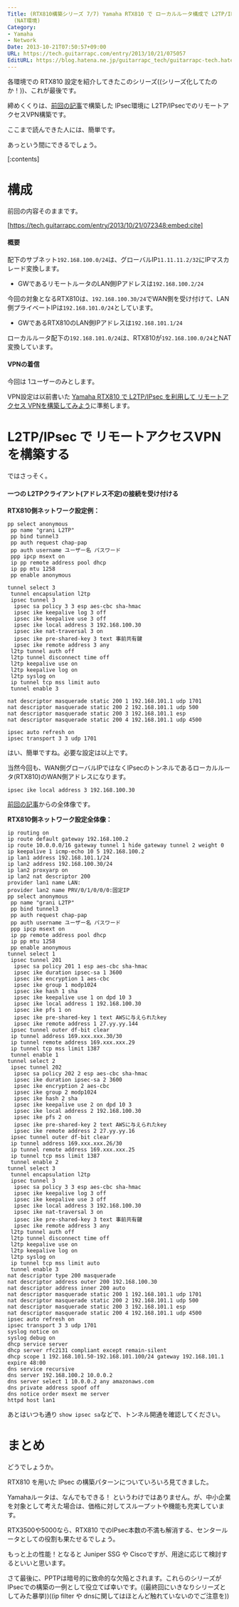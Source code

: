 ```yaml
---
Title: (RTX810構築シリーズ 7/7) Yamaha RTX810 で ローカルルータ構成で L2TP/IPsec を利用したリモートアクセス VPNを構築してみよう
  (NAT環境)
Category:
- Yamaha
- Network
Date: 2013-10-21T07:50:57+09:00
URL: https://tech.guitarrapc.com/entry/2013/10/21/075057
EditURL: https://blog.hatena.ne.jp/guitarrapc_tech/guitarrapc-tech.hatenablog.com/atom/entry/12921228815711165781
---
```


各環境での RTX810 設定を紹介してきたこのシリーズ((シリーズ化してたのか！))、これが最後です。

締めくくりは、[前回の記事](http://tech.guitarrapc.com/entry/2013/10/21/072348)で構築した IPsec環境に L2TP/IPsecでのリモートアクセスVPN構築です。

ここまで読んできた人には、簡単です。

あっという間にできるでしょう。

[:contents]


# 構成

前回の内容そのままです。



[https://tech.guitarrapc.com/entry/2013/10/21/072348:embed:cite]




#### 概要

配下のサブネット```192.168.100.0/24```は、グローバルIP```11.11.11.2/32```にIPマスカレード変換します。

 - GWであるリモートルータのLAN側IPアドレスは```192.168.100.2/24```

今回の対象となるRTX810は、```192.168.100.30/24```でWAN側を受け付けて、LAN側プライベートIPは```192.168.101.0/24```としています。

 - GWであるRTX810のLAN側IPアドレスは```192.168.101.1/24```

ローカルルータ配下の```192.168.101.0/24```は、RTX810が```192.168.100.0/24```とNAT変換しています。

#### VPNの着信

今回は 1ユーザーのみとします。

VPN設定は以前書いた [Yamaha RTX810 で L2TP/IPsec を利用して リモートアクセス VPNを構築してみよう](http://tech.guitarrapc.com/entry/2013/10/04/083520)に準拠します。

# L2TP/IPsec で リモートアクセスVPNを構築する

ではさっそく。

#### 一つの L2TPクライアント(アドレス不定)の接続を受け付ける

**RTX810側ネットワーク設定例：**

```
pp select anonymous
 pp name "grani L2TP"
 pp bind tunnel3
 pp auth request chap-pap
 pp auth username ユーザー名 パスワード
 ppp ipcp msext on
 ip pp remote address pool dhcp
 ip pp mtu 1258
 pp enable anonymous

tunnel select 3
 tunnel encapsulation l2tp
 ipsec tunnel 3
  ipsec sa policy 3 3 esp aes-cbc sha-hmac
  ipsec ike keepalive log 3 off
  ipsec ike keepalive use 3 off
  ipsec ike local address 3 192.168.100.30
  ipsec ike nat-traversal 3 on
  ipsec ike pre-shared-key 3 text 事前共有鍵
  ipsec ike remote address 3 any
 l2tp tunnel auth off
 l2tp tunnel disconnect time off
 l2tp keepalive use on
 l2tp keepalive log on
 l2tp syslog on
 ip tunnel tcp mss limit auto
 tunnel enable 3

nat descriptor masquerade static 200 1 192.168.101.1 udp 1701
nat descriptor masquerade static 200 2 192.168.101.1 udp 500
nat descriptor masquerade static 200 3 192.168.101.1 esp
nat descriptor masquerade static 200 4 192.168.101.1 udp 4500

ipsec auto refresh on
ipsec transport 3 3 udp 1701

```

はい、簡単ですね。必要な設定は以上です。

当然今回も、WAN側グローバルIPではなくIPsecのトンネルであるローカルルータ(RTX810)のWAN側アドレスになります。

```
ipsec ike local address 3 192.168.100.30
```

[前回の記事](http://tech.guitarrapc.com/entry/2013/10/21/072348)からの全体像です。

**RTX810側ネットワーク設定全体像：**

```
ip routing on
ip route default gateway 192.168.100.2
ip route 10.0.0.0/16 gateway tunnel 1 hide gateway tunnel 2 weight 0
ip keepalive 1 icmp-echo 10 5 192.168.100.2
ip lan1 address 192.168.101.1/24
ip lan2 address 192.168.100.30/24
ip lan2 proxyarp on
ip lan2 nat descriptor 200
provider lan1 name LAN:
provider lan2 name PRV/0/1/0/0/0:固定IP
pp select anonymous
 pp name "grani L2TP"
 pp bind tunnel3
 pp auth request chap-pap
 pp auth username ユーザー名 パスワード
 ppp ipcp msext on
 ip pp remote address pool dhcp
 ip pp mtu 1258
 pp enable anonymous
tunnel select 1
 ipsec tunnel 201
  ipsec sa policy 201 1 esp aes-cbc sha-hmac
  ipsec ike duration ipsec-sa 1 3600
  ipsec ike encryption 1 aes-cbc
  ipsec ike group 1 modp1024
  ipsec ike hash 1 sha
  ipsec ike keepalive use 1 on dpd 10 3
  ipsec ike local address 1 192.168.100.30
  ipsec ike pfs 1 on
  ipsec ike pre-shared-key 1 text AWSに与えられたkey
  ipsec ike remote address 1 27.yy.yy.144
 ipsec tunnel outer df-bit clear
 ip tunnel address 169.xxx.xxx.30/30
 ip tunnel remote address 169.xxx.xxx.29
 ip tunnel tcp mss limit 1387
 tunnel enable 1
tunnel select 2
 ipsec tunnel 202
  ipsec sa policy 202 2 esp aes-cbc sha-hmac
  ipsec ike duration ipsec-sa 2 3600
  ipsec ike encryption 2 aes-cbc
  ipsec ike group 2 modp1024
  ipsec ike hash 2 sha
  ipsec ike keepalive use 2 on dpd 10 3
  ipsec ike local address 2 192.168.100.30
  ipsec ike pfs 2 on
  ipsec ike pre-shared-key 2 text AWSに与えられたkey
  ipsec ike remote address 2 27.yy.yy.16
 ipsec tunnel outer df-bit clear
 ip tunnel address 169.xxx.xxx.26/30
 ip tunnel remote address 169.xxx.xxx.25
 ip tunnel tcp mss limit 1387
 tunnel enable 2
tunnel select 3
 tunnel encapsulation l2tp
 ipsec tunnel 3
  ipsec sa policy 3 3 esp aes-cbc sha-hmac
  ipsec ike keepalive log 3 off
  ipsec ike keepalive use 3 off
  ipsec ike local address 3 192.168.100.30
  ipsec ike nat-traversal 3 on
  ipsec ike pre-shared-key 3 text 事前共有鍵
  ipsec ike remote address 3 any
 l2tp tunnel auth off
 l2tp tunnel disconnect time off
 l2tp keepalive use on
 l2tp keepalive log on
 l2tp syslog on
 ip tunnel tcp mss limit auto
 tunnel enable 3
nat descriptor type 200 masquerade
nat descriptor address outer 200 192.168.100.30
nat descriptor address inner 200 auto
nat descriptor masquerade static 200 1 192.168.101.1 udp 1701
nat descriptor masquerade static 200 2 192.168.101.1 udp 500
nat descriptor masquerade static 200 3 192.168.101.1 esp
nat descriptor masquerade static 200 4 192.168.101.1 udp 4500
ipsec auto refresh on
ipsec transport 3 3 udp 1701
syslog notice on
syslog debug on
dhcp service server
dhcp server rfc2131 compliant except remain-silent
dhcp scope 1 192.168.101.50-192.168.101.100/24 gateway 192.168.101.1 expire 48:00
dns service recursive
dns server 192.168.100.2 10.0.0.2
dns server select 1 10.0.0.2 any amazonaws.com
dns private address spoof off
dns notice order msext me server
httpd host lan1
```

あとはいつも通り ```show ipsec sa```などで、トンネル開通を確認してください。

# まとめ

どうでしょうか。

RTX810 を用いた IPsec の構築パターンについていろいろ見てきました。

Yamahaルータは、なんでもできる！ というわけではありません。が、中小企業を対象として考えた場合は、価格に対してスループットや機能も充実しています。

RTX3500や5000なら、RTX810 でのIPsec本数の不満も解消する、センタールータとしての役割も果たせるでしょう。

もっと上の性能！となると Juniper SSG や Ciscoですが、用途に応じて検討するといいと思います。

さて最後に、PPTPは暗号的に致命的な欠陥とされます。これらのシリーズがIPsecでの構築の一例として役立てば幸いです。((最終回にいきなりシリーズとしてみた暴挙))((ip filter や dnsに関してはほとんど触れていないのでご注意を))
